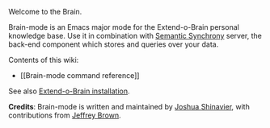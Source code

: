 Welcome to the Brain.

Brain-mode is an Emacs major mode for the Extend-o-Brain personal knowledge base.  Use it in combination with [Semantic Synchrony](https://github.com/joshsh/smsn) server, the back-end component which stores and queries over your data.

Contents of this wiki:
* [[Brain-mode command reference]]

See also [Extend-o-Brain installation](https://github.com/joshsh/smsn/wiki/Extend-o-Brain-installation).

**Credits**: Brain-mode is written and maintained by [Joshua Shinavier](https://github.com/joshsh), with contributions from [Jeffrey Brown](https://github.com/JeffreyBenjaminBrown).
